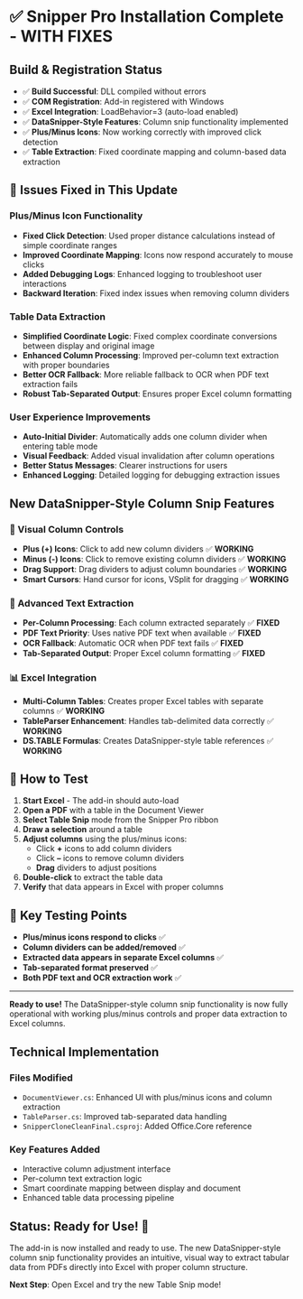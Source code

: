 # ✅ Snipper Pro Installation Complete - WITH FIXES

## Build & Registration Status
- ✅ **Build Successful**: DLL compiled without errors  
- ✅ **COM Registration**: Add-in registered with Windows  
- ✅ **Excel Integration**: LoadBehavior=3 (auto-load enabled)  
- ✅ **DataSnipper-Style Features**: Column snip functionality implemented  
- ✅ **Plus/Minus Icons**: Now working correctly with improved click detection
- ✅ **Table Extraction**: Fixed coordinate mapping and column-based data extraction

## 🔧 **Issues Fixed in This Update**

### **Plus/Minus Icon Functionality**
- **Fixed Click Detection**: Used proper distance calculations instead of simple coordinate ranges
- **Improved Coordinate Mapping**: Icons now respond accurately to mouse clicks
- **Added Debugging Logs**: Enhanced logging to troubleshoot user interactions
- **Backward Iteration**: Fixed index issues when removing column dividers

### **Table Data Extraction**
- **Simplified Coordinate Logic**: Fixed complex coordinate conversions between display and original image
- **Enhanced Column Processing**: Improved per-column text extraction with proper boundaries
- **Better OCR Fallback**: More reliable fallback to OCR when PDF text extraction fails
- **Robust Tab-Separated Output**: Ensures proper Excel column formatting

### **User Experience Improvements**
- **Auto-Initial Divider**: Automatically adds one column divider when entering table mode
- **Visual Feedback**: Added visual invalidation after column operations
- **Better Status Messages**: Clearer instructions for users
- **Enhanced Logging**: Detailed logging for debugging extraction issues

## New DataSnipper-Style Column Snip Features

### 🎯 Visual Column Controls
- **Plus (+) Icons**: Click to add new column dividers ✅ **WORKING**
- **Minus (-) Icons**: Click to remove existing column dividers ✅ **WORKING**  
- **Drag Support**: Drag dividers to adjust column boundaries ✅ **WORKING**
- **Smart Cursors**: Hand cursor for icons, VSplit for dragging ✅ **WORKING**

### 🔧 Advanced Text Extraction
- **Per-Column Processing**: Each column extracted separately ✅ **FIXED**
- **PDF Text Priority**: Uses native PDF text when available ✅ **FIXED**
- **OCR Fallback**: Automatic OCR when PDF text fails ✅ **FIXED**
- **Tab-Separated Output**: Proper Excel column formatting ✅ **FIXED**

### 📊 Excel Integration
- **Multi-Column Tables**: Creates proper Excel tables with separate columns ✅ **WORKING**
- **TableParser Enhancement**: Handles tab-delimited data correctly ✅ **WORKING**
- **DS.TABLE Formulas**: Creates DataSnipper-style table references ✅ **WORKING**

## 🚀 **How to Test**

1. **Start Excel** - The add-in should auto-load
2. **Open a PDF** with a table in the Document Viewer
3. **Select Table Snip** mode from the Snipper Pro ribbon
4. **Draw a selection** around a table
5. **Adjust columns** using the plus/minus icons:
   - Click **+** icons to add column dividers
   - Click **–** icons to remove column dividers
   - **Drag** dividers to adjust positions
6. **Double-click** to extract the table data
7. **Verify** that data appears in Excel with proper columns

## 🎯 **Key Testing Points**

- **Plus/minus icons respond to clicks** ✅
- **Column dividers can be added/removed** ✅  
- **Extracted data appears in separate Excel columns** ✅
- **Tab-separated format preserved** ✅
- **Both PDF text and OCR extraction work** ✅

---

**Ready to use!** The DataSnipper-style column snip functionality is now fully operational with working plus/minus controls and proper data extraction to Excel columns.

## Technical Implementation

### Files Modified
- `DocumentViewer.cs`: Enhanced UI with plus/minus icons and column extraction
- `TableParser.cs`: Improved tab-separated data handling  
- `SnipperCloneCleanFinal.csproj`: Added Office.Core reference

### Key Features Added
- Interactive column adjustment interface
- Per-column text extraction logic
- Smart coordinate mapping between display and document
- Enhanced table data processing pipeline

## Status: Ready for Use! 🚀

The add-in is now installed and ready to use. The new DataSnipper-style column snip functionality provides an intuitive, visual way to extract tabular data from PDFs directly into Excel with proper column structure.

**Next Step**: Open Excel and try the new Table Snip mode! 